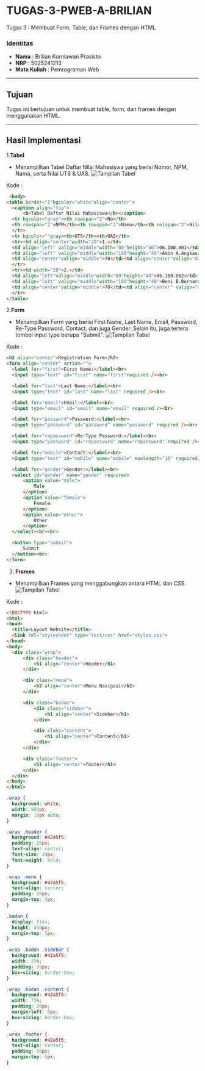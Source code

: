 # TUGAS-3-PWEB-A-BRILIAN
Tugas 3 : Membuat Form, Table, dan Frames dengan HTML

### Identitas  
- **Nama** : Brilian Kurniawan Prasisto  
- **NRP**  : 5025241213  
- **Mata Kuliah** : Pemrograman Web

---
## Tujuan  
Tugas ini bertujuan untuk membuat table, form, dan frames dengan menggunakan HTML.  

---
## Hasil Implementasi
1.**Tabel**
 - Menampilkan Tabel Daftar Nilai Mahasiswa yang berisi Nomor, NPM, Nama, serta Nilai UTS & UAS.
  ![Tampilan Tabel](Table.png)

  Kode : 
  ```html
   <body>
  <table border="1"bgcolor="white"align="center">
    <caption align="top">
        <b>Tabel Daftar Nilai Mahasiswa</b></caption>
    <tr bgcolor="gray"><th rowspan="2">No</th>
    <th rowspan="2">NPM</th><th rowspan="2">Nama</th><th colspan="2">Nilai</th>    
    </tr>
    <tr bgcolor=""gray><th>UTS</th><th>UAS</th>
    <tr><td align="center"width="20">1.</td>  
    <td align="left" valign="middle"width="80"height="40">06.100.001</td>
    <td align="left" valign="middle"width="180"height="40">Amin A.Angkasa</td>
    <td align="center"valign="middle">70</td><td align="center"valign="middle">80</td>
    </tr>
    <tr><td width="20">2.</td>
    <td align="left"valign="middle"width="80"height="40">06.100.002</td>
    <td align="left" valign="middle"width="180"height="40">Beni B.Bernardi</td>
    <td align="center"valign="middle">70</td><td align="center" valign="middle">80</td>
    </tr>
</table>
```

2.**Form**
 - Menampilkan Form yang berisi First Name, Last Name, Email, Password, Re-Type Password, Contact, dan juga Gender. Selain itu, juga tertera tombol input type berupa "Submit".
  ![Tampilan Tabel](Form.png)

  Kode :
  ```html
<h2 align="center">Registration Form</h2>
<form align="center" action="">
    <label for="first">First Name:</label><br>
    <input type="text" id="first" name="first"required /><br>

    <label for="last">Last Name:</label><br>
    <input type="text" id="last" name="last" required /><br>

    <label for="email">Email:</label><br>
    <input type="email" id="email" name="email" required /><br>

    <label for="password">Password:</label><br>
    <input type="password" id="password" name="password" required /><br>

    <label for="repassword">Re-Type Password:</label><br>
    <input type="password" id="repassword" name="repassword" required /><br>

    <label for="mobile">Contact:</label><br>
    <input type="text" id="mobile" name="mobile" maxlength="10" required/><br>

    <label for="gender">Gender:</label><br>
    <select id="gender" name="gender" required>
        <option value="male">
            Male
        </option>
        <option value="female">
            Female
        </option>
        <option value="other">
            Other
        </option>
    </select><br><br>

    <button type="submit">
        Submit
    </button><br>
</form>
```

3. **Frames**
 - Menampilkan Frames yang menggabungkan antara HTML dan CSS.
  ![Tampilan Tabel](Frames.png)

  Kode : 
  ```html
<!DOCTYPE html>
<html>
<head>
    <title>Layout Website</title>
    <link rel="stylesheet" type="text/css" href="styles.css">
</head>
<body>
    <div class="wrap">
        <div class="header">
            <h1 align="center">Header</h1>
        </div>

        <div class="menu">
            <h2 align="center">Menu Navigasi</h2>
        </div>

        <div class="badan">
            <div class="sidebar">
                <h1 align="center">Sidebar</h1>
            </div>

            <div class="content">
                <h1 align="center">Content</h1>
            </div>
        </div>

        <div class="footer">
            <h1 align="center">footer</h1>
        </div>
    </div>
</body>
</html>
```

  ```css
.wrap {
    background: white; 
    width: 900px;
    margin: 10px auto;
}

.wrap .header {
    background: #42a5f5;
    padding: 15px;
    text-align: center;
    font-size: 24px;
    font-weight: bold;
}

.wrap .menu {
    background: #42a5f5;
    text-align: center;
    padding: 10px;
    margin-top: 5px;
}

.badan {
    display: flex;
    height: 450px;
    margin-top: 5px;
}

.wrap .badan .sidebar {
    background: #42a5f5;
    width: 25%;
    padding: 20px;
    box-sizing: border-box;
}

.wrap .badan .content {
    background: #42a5f5;
    width: 75%;
    padding: 20px;
    margin-left: 5px;
    box-sizing: border-box;
}

.wrap .footer {
    background: #42a5f5;
    text-align: center;
    padding: 10px;
    margin-top: 5px;
}
```
   
